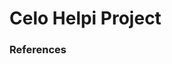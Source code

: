 # Celo Helpi Project
### References



<!--stackedit_data:
eyJoaXN0b3J5IjpbOTUxNjIyMjM2LC01NjIxMzYzMV19
-->